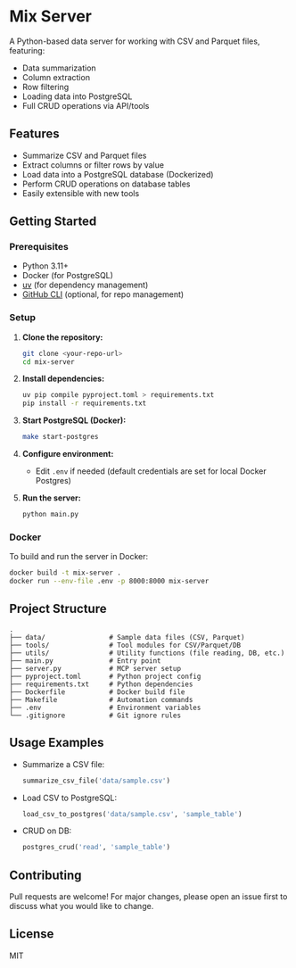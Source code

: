 # Mix Server

A Python-based data server for working with CSV and Parquet files, featuring:
- Data summarization
- Column extraction
- Row filtering
- Loading data into PostgreSQL
- Full CRUD operations via API/tools

## Features
- Summarize CSV and Parquet files
- Extract columns or filter rows by value
- Load data into a PostgreSQL database (Dockerized)
- Perform CRUD operations on database tables
- Easily extensible with new tools

## Getting Started

### Prerequisites
- Python 3.11+
- Docker (for PostgreSQL)
- [uv](https://github.com/astral-sh/uv) (for dependency management)
- [GitHub CLI](https://cli.github.com/) (optional, for repo management)

### Setup
1. **Clone the repository:**
   ```sh
   git clone <your-repo-url>
   cd mix-server
   ```
2. **Install dependencies:**
   ```sh
   uv pip compile pyproject.toml > requirements.txt
   pip install -r requirements.txt
   ```
3. **Start PostgreSQL (Docker):**
   ```sh
   make start-postgres
   ```
4. **Configure environment:**
   - Edit `.env` if needed (default credentials are set for local Docker Postgres)

5. **Run the server:**
   ```sh
   python main.py
   ```

### Docker
To build and run the server in Docker:
```sh
docker build -t mix-server .
docker run --env-file .env -p 8000:8000 mix-server
```

## Project Structure
```
.
├── data/                # Sample data files (CSV, Parquet)
├── tools/               # Tool modules for CSV/Parquet/DB
├── utils/               # Utility functions (file reading, DB, etc.)
├── main.py              # Entry point
├── server.py            # MCP server setup
├── pyproject.toml       # Python project config
├── requirements.txt     # Python dependencies
├── Dockerfile           # Docker build file
├── Makefile             # Automation commands
├── .env                 # Environment variables
└── .gitignore           # Git ignore rules
```

## Usage Examples
- Summarize a CSV file:
  ```python
  summarize_csv_file('data/sample.csv')
  ```
- Load CSV to PostgreSQL:
  ```python
  load_csv_to_postgres('data/sample.csv', 'sample_table')
  ```
- CRUD on DB:
  ```python
  postgres_crud('read', 'sample_table')
  ```

## Contributing
Pull requests are welcome! For major changes, please open an issue first to discuss what you would like to change.

## License
MIT
